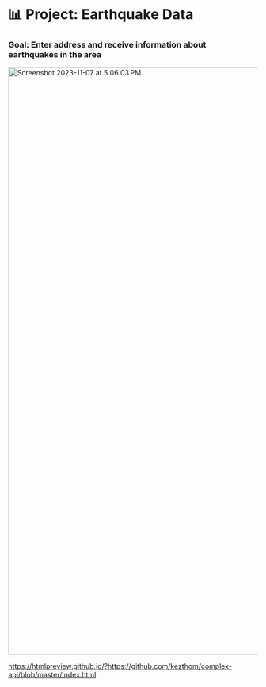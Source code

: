 # 📊 Project: Earthquake Data

### Goal: Enter address and receive information about earthquakes in the area
<img width="1185" alt="Screenshot 2023-11-07 at 5 06 03 PM" src="https://github.com/kezthom/complex-api/assets/137250400/4a0e3d73-af35-43b0-94b5-bc9967f379cb">

https://htmlpreview.github.io/?https://github.com/kezthom/complex-api/blob/master/index.html

